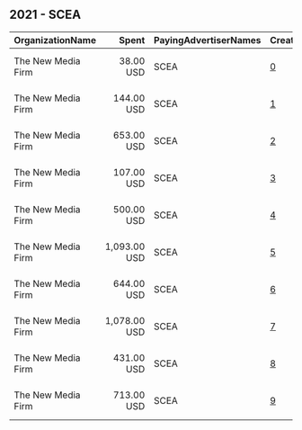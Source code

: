 ## 2021 - SCEA 
|OrganizationName|Spent|PayingAdvertiserNames|CreativeUrls|Impressions|Genders|AgeBrackets|CountryCodes|BillingAddresses|CandidateBallotInformation|
|:---|---:|:---|:---|---:|:---|:---|:---|:---|:---|
|The New Media Firm|38.00 USD|SCEA|[0](https://www.snap.com/political-ads/asset/5283bd1b3282e5122bccd4a1c2a6abb884b63adff1f2ab6bc67c3531691969a3?mediaType=mp4)|6,177|||united states|"1730 Rhode Island Ave, NW Ste 213,Washington,20036,US"||
|The New Media Firm|144.00 USD|SCEA|[1](https://www.snap.com/political-ads/asset/5283bd1b3282e5122bccd4a1c2a6abb884b63adff1f2ab6bc67c3531691969a3?mediaType=mp4)|19,162|||united states|"1730 Rhode Island Ave, NW Ste 213,Washington,20036,US"||
|The New Media Firm|653.00 USD|SCEA|[2](https://www.snap.com/political-ads/asset/9b7fa14f79e184a9405537982a7ad460896c11fd41d6026182683a2128e26f70?mediaType=mp4)|69,501|||united states|"1730 Rhode Island Ave, NW Ste 213,Washington,20036,US"||
|The New Media Firm|107.00 USD|SCEA|[3](https://www.snap.com/political-ads/asset/9b7fa14f79e184a9405537982a7ad460896c11fd41d6026182683a2128e26f70?mediaType=mp4)|16,426|||united states|"1730 Rhode Island Ave, NW Ste 213,Washington,20036,US"||
|The New Media Firm|500.00 USD|SCEA|[4](https://www.snap.com/political-ads/asset/5283bd1b3282e5122bccd4a1c2a6abb884b63adff1f2ab6bc67c3531691969a3?mediaType=mp4)|106,426|||united states|"1730 Rhode Island Ave, NW Ste 213,Washington,20036,US"||
|The New Media Firm|1,093.00 USD|SCEA|[5](https://www.snap.com/political-ads/asset/a12cdb9d0134d7344b8382847b8293bfc563b08c87cf068331bebf5be3a6d35f?mediaType=mp4)|294,386|||united states|"1730 Rhode Island Ave, NW Ste 213,Washington,20036,US"||
|The New Media Firm|644.00 USD|SCEA|[6](https://www.snap.com/political-ads/asset/f0312eb4099b750c062e2f4c672ce3232957e679ede24a726f13fd22aa31538c?mediaType=mp4)|135,753|||united states|"1730 Rhode Island Ave, NW Ste 213,Washington,20036,US"||
|The New Media Firm|1,078.00 USD|SCEA|[7](https://www.snap.com/political-ads/asset/a12cdb9d0134d7344b8382847b8293bfc563b08c87cf068331bebf5be3a6d35f?mediaType=mp4)|75,686|||united states|"1730 Rhode Island Ave, NW Ste 213,Washington,20036,US"||
|The New Media Firm|431.00 USD|SCEA|[8](https://www.snap.com/political-ads/asset/5283bd1b3282e5122bccd4a1c2a6abb884b63adff1f2ab6bc67c3531691969a3?mediaType=mp4)|50,565|||united states|"1730 Rhode Island Ave, NW Ste 213,Washington,20036,US"||
|The New Media Firm|713.00 USD|SCEA|[9](https://www.snap.com/political-ads/asset/9b7fa14f79e184a9405537982a7ad460896c11fd41d6026182683a2128e26f70?mediaType=mp4)|102,626|||united states|"1730 Rhode Island Ave, NW Ste 213,Washington,20036,US"||
